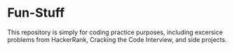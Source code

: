 # Fun-Stuff

This repository is simply for coding practice purposes, including excersice problems from HackerRank, Cracking the Code Interview, and
side projects.
